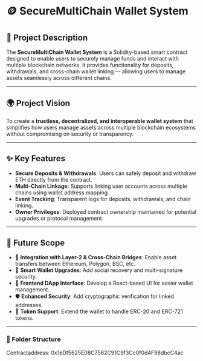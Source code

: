 # 🪙 SecureMultiChain Wallet System

## 📖 Project Description
The **SecureMultiChain Wallet System** is a Solidity-based smart contract designed to enable users to securely manage funds and interact with multiple blockchain networks. It provides functionality for deposits, withdrawals, and cross-chain wallet linking — allowing users to manage assets seamlessly across different chains.

---

## 🌍 Project Vision
To create a **trustless, decentralized, and interoperable wallet system** that simplifies how users manage assets across multiple blockchain ecosystems without compromising on security or transparency.

---

## ✨ Key Features
- **Secure Deposits & Withdrawals**: Users can safely deposit and withdraw ETH directly from the contract.
- **Multi-Chain Linkage**: Supports linking user accounts across multiple chains using wallet address mapping.
- **Event Tracking**: Transparent logs for deposits, withdrawals, and chain linking.
- **Owner Privileges**: Deployed contract ownership maintained for potential upgrades or protocol management.

---

## 🚀 Future Scope
- 🔗 **Integration with Layer-2 & Cross-Chain Bridges**: Enable asset transfers between Ethereum, Polygon, BSC, etc.
- 🧠 **Smart Wallet Upgrades**: Add social recovery and multi-signature security.
- 📱 **Frontend DApp Interface**: Develop a React-based UI for easier wallet management.
- 🛡️ **Enhanced Security**: Add cryptographic verification for linked addresses.
- 💱 **Token Support**: Extend the wallet to handle ERC-20 and ERC-721 tokens.

---

### 📂 Folder Structure
Contractaddress: 0x1eDf5625E08C7562C91C9f3Cc0f0d4F98dbcC4ac


